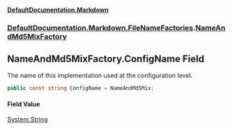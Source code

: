#### [DefaultDocumentation.Markdown](index.md 'index')
### [DefaultDocumentation.Markdown.FileNameFactories](index.md#DefaultDocumentation.Markdown.FileNameFactories 'DefaultDocumentation.Markdown.FileNameFactories').[NameAndMd5MixFactory](NameAndMd5MixFactory.md 'DefaultDocumentation.Markdown.FileNameFactories.NameAndMd5MixFactory')

## NameAndMd5MixFactory.ConfigName Field

The name of this implementation used at the configuration level.

```csharp
public const string ConfigName = NameAndMd5Mix;
```

#### Field Value
[System.String](https://docs.microsoft.com/en-us/dotnet/api/System.String 'System.String')
